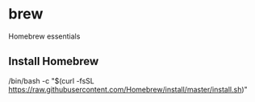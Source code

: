 # brew
Homebrew essentials


## Install Homebrew

/bin/bash -c "$(curl -fsSL https://raw.githubusercontent.com/Homebrew/install/master/install.sh)"
